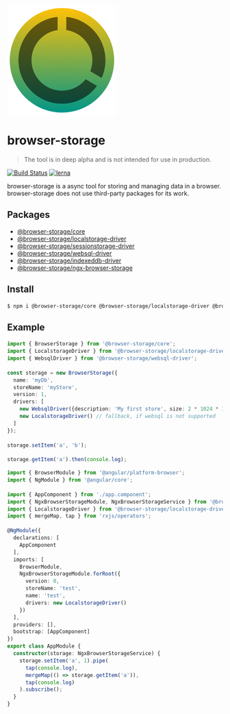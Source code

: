 ![](images/logo.png)

# browser-storage

>The tool is in deep alpha and is not intended for use in production.

[![Build Status](https://travis-ci.org/browser-storage/browser-storage.svg?branch=master)](https://travis-ci.org/browser-storage/browser-storage)
[![lerna](https://img.shields.io/badge/maintained%20with-lerna-cc00ff.svg)](https://lernajs.io/)

browser-storage is a async tool for storing and managing data in a browser. browser-storage does not use third-party packages for its work.

## Packages

- [@browser-storage/core](https://github.com/browser-storage/browser-storage/tree/master/packages/core)
- [@browser-storage/localstorage-driver](https://github.com/browser-storage/browser-storage/tree/master/packages/localstorage-driver)
- [@browser-storage/sessionstorage-driver](https://github.com/browser-storage/browser-storage/tree/master/packages/sessionstorage-driver)
- [@browser-storage/websql-driver](https://github.com/browser-storage/browser-storage/tree/master/packages/websql-driver)
- [@browser-storage/indexeddb-driver](https://github.com/browser-storage/browser-storage/tree/master/packages/indexeddb-driver)
- [@browser-storage/ngx-browser-storage](https://github.com/browser-storage/ngx-browser-storage)

## Install

```sh
$ npm i @browser-storage/core @browser-storage/localstorage-driver @browser-storage/websql-driver

```

## Example

```typescript
import { BrowserStorage } from '@browser-storage/core';
import { LocalstorageDriver } from '@browser-storage/localstorage-driver';
import { WebsqlDriver } from '@browser-storage/websql-driver';

const storage = new BrowserStorage({
  name: 'myDb',
  storeName: 'myStore',
  version: 1,
  drivers: [
    new WebsqlDriver({description: 'My first store', size: 2 * 1024 * 1024}),
    new LocalstorageDriver() // fallback, if websql is not supported
  ]
});

storage.setItem('a', 'b');

storage.getItem('a').then(console.log);

```

```typescript
import { BrowserModule } from '@angular/platform-browser';
import { NgModule } from '@angular/core';

import { AppComponent } from './app.component';
import { NgxBrowserStorageModule, NgxBrowserStorageService } from '@browser-storage/ngx-browser-storage';
import { LocalstorageDriver } from '@browser-storage/localstorage-driver';
import { mergeMap, tap } from 'rxjs/operators';

@NgModule({
  declarations: [
    AppComponent
  ],
  imports: [
    BrowserModule,
    NgxBrowserStorageModule.forRoot({
      version: 0,
      storeName: 'test',
      name: 'test',
      drivers: new LocalstorageDriver()
    })
  ],
  providers: [],
  bootstrap: [AppComponent]
})
export class AppModule {
  constructor(storage: NgxBrowserStorageService) {
    storage.setItem('a', 1).pipe(
      tap(console.log),
      mergeMap(() => storage.getItem('a')),
      tap(console.log)
    ).subscribe();
  }
}

```
